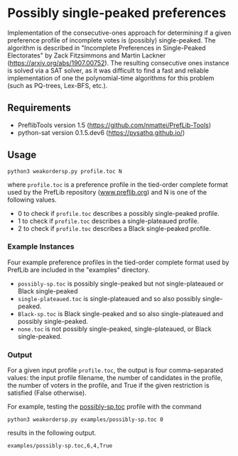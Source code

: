 # Possibly single-peaked preferences

Implementation of the consecutive-ones approach for determining if a given preference profile of incomplete votes is (possibly) single-peaked.
The algorithm is described in "Incomplete Preferences in Single-Peaked Electorates" by Zack Fitzsimmons and Martin Lackner (https://arxiv.org/abs/1907.00752).
The resulting consecutive ones instance is solved via a SAT solver,
as it was difficult to find a fast and reliable implementation of one the polynomial-time algorithms for this problem (such as PQ-trees, Lex-BFS, etc.).

## Requirements

- PreflibTools version 1.5 (https://github.com/nmattei/PrefLib-Tools)
- python-sat version 0.1.5.dev6 (https://pysathq.github.io/)

## Usage

    python3 weakordersp.py profile.toc N

where `profile.toc` is a preference profile in the tied-order complete format used by the PrefLib repository (www.preflib.org) and N is one of the following values.

* 0 to check if `profile.toc` describes a possibly single-peaked profile.
* 1 to check if `profile.toc` describes a single-plateaued profile.
* 2 to check if `profile.toc` describes a Black single-peaked profile.

### Example Instances
Four example preference profiles in the tied-order complete format used by PrefLib are included in the "examples" directory.
- `possibly-sp.toc` is possibly single-peaked but not single-plateaued or Black single-peaked
- `single-plateaued.toc` is single-plateaued and so also possibly single-peaked.
- `Black-sp.toc` is Black single-peaked and so also single-plateaued and possibly single-peaked.
- `none.toc` is not possibly single-peaked, single-plateaued, or Black single-peaked.

### Output

For a given input profile `profile.toc`, the output is four comma-separated values: the input profile filename, the number of candidates in the profile, the number of voters in the profile, and True if the given restriction is satisfied (False otherwise).

For example, testing the [possibly-sp.toc](examples/possibly-sp.toc) profile with the command
```
python3 weakordersp.py examples/possibly-sp.toc 0
```
results in the following output.
```
examples/possibly-sp.toc,6,4,True
```
